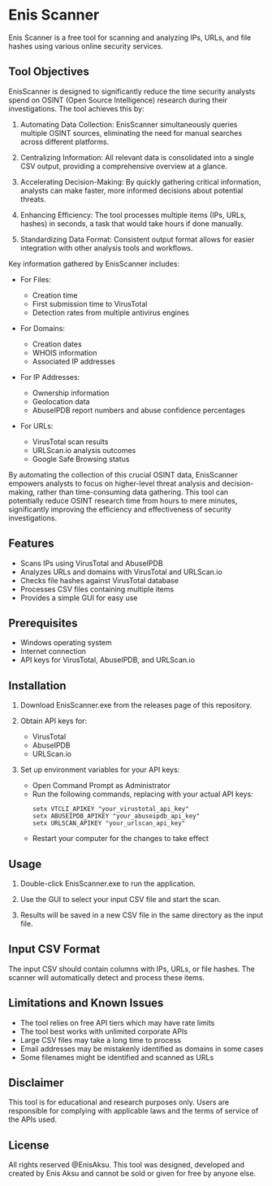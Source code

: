 # Enis Scanner
Enis Scanner is a free tool for scanning and analyzing IPs, URLs, and file hashes using various online security services. 

## Tool Objectives

EnisScanner is designed to significantly reduce the time security analysts spend on OSINT (Open Source Intelligence) research during their investigations. The tool achieves this by:

1. Automating Data Collection: EnisScanner simultaneously queries multiple OSINT sources, eliminating the need for manual searches across different platforms.

2. Centralizing Information: All relevant data is consolidated into a single CSV output, providing a comprehensive overview at a glance.

3. Accelerating Decision-Making: By quickly gathering critical information, analysts can make faster, more informed decisions about potential threats.

4. Enhancing Efficiency: The tool processes multiple items (IPs, URLs, hashes) in seconds, a task that would take hours if done manually.

5. Standardizing Data Format: Consistent output format allows for easier integration with other analysis tools and workflows.

Key information gathered by EnisScanner includes:

- For Files:
  * Creation time
  * First submission time to VirusTotal
  * Detection rates from multiple antivirus engines

- For Domains:
  * Creation dates
  * WHOIS information
  * Associated IP addresses

- For IP Addresses:
  * Ownership information
  * Geolocation data
  * AbuseIPDB report numbers and abuse confidence percentages

- For URLs:
  * VirusTotal scan results
  * URLScan.io analysis outcomes
  * Google Safe Browsing status

By automating the collection of this crucial OSINT data, EnisScanner empowers analysts to focus on higher-level threat analysis and decision-making, rather than time-consuming data gathering. This tool can potentially reduce OSINT research time from hours to mere minutes, significantly improving the efficiency and effectiveness of security investigations.

## Features
- Scans IPs using VirusTotal and AbuseIPDB
- Analyzes URLs and domains with VirusTotal and URLScan.io
- Checks file hashes against VirusTotal database
- Processes CSV files containing multiple items
- Provides a simple GUI for easy use

## Prerequisites
- Windows operating system
- Internet connection
- API keys for VirusTotal, AbuseIPDB, and URLScan.io

## Installation
1. Download EnisScanner.exe from the releases page of this repository.

2. Obtain API keys for:
   - VirusTotal
   - AbuseIPDB
   - URLScan.io

3. Set up environment variables for your API keys:
   - Open Command Prompt as Administrator
   - Run the following commands, replacing with your actual API keys:
     ```
     setx VTCLI_APIKEY "your_virustotal_api_key"
     setx ABUSEIPDB_APIKEY "your_abuseipdb_api_key"
     setx URLSCAN_APIKEY "your_urlscan_api_key"
     ```
   - Restart your computer for the changes to take effect

## Usage
1. Double-click EnisScanner.exe to run the application.

2. Use the GUI to select your input CSV file and start the scan.

3. Results will be saved in a new CSV file in the same directory as the input file.

## Input CSV Format
The input CSV should contain columns with IPs, URLs, or file hashes. The scanner will automatically detect and process these items.

## Limitations and Known Issues
- The tool relies on free API tiers which may have rate limits
- The tool best works with unlimited corporate APIs
- Large CSV files may take a long time to process
- Email addresses may be mistakenly identified as domains in some cases
- Some filenames might be identified and scanned as URLs

## Disclaimer
This tool is for educational and research purposes only. Users are responsible for complying with applicable laws and the terms of service of the APIs used.

## License
All rights reserved @EnisAksu. This tool was designed, developed and created by Enis Aksu and cannot be sold or given for free by anyone else.
